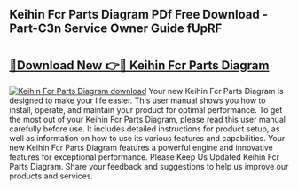 ## Keihin Fcr Parts Diagram PDf Free Download - Part-C3n Service Owner Guide fUpRF

# <h2><a href="http://dfkqst.blite.top/?on=Keihin+Fcr+Parts+Diagram">🔗Download New 👉🔴 Keihin Fcr Parts Diagram</a></h2>

[![Keihin Fcr Parts Diagram download](https://i.imgur.com/lujVjoI.png)](http://dfkqst.blite.top/?on=Keihin+Fcr+Parts+Diagram)
Your new Keihin Fcr Parts Diagram is designed to make your life easier. This user manual shows you how to install, operate, and maintain your product for optimal performance. To get the most out of your Keihin Fcr Parts Diagram, please read this user manual carefully before use. It includes detailed instructions for product setup, as well as information on how to use its various features and capabilities. Your new Keihin Fcr Parts Diagram features a powerful engine and innovative features for exceptional performance. Please Keep Us Updated Keihin Fcr Parts Diagram. Share your feedback and suggestions to help us improve our products and services.
